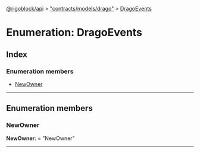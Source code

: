 [@rigoblock/api](../README.md) > ["contracts/models/drago"](../modules/_contracts_models_drago_.md) > [DragoEvents](../enums/_contracts_models_drago_.dragoevents.md)

# Enumeration: DragoEvents

## Index

### Enumeration members

* [NewOwner](_contracts_models_drago_.dragoevents.md#newowner)

---

## Enumeration members

<a id="newowner"></a>

###  NewOwner

**NewOwner**:  = "NewOwner"

___

